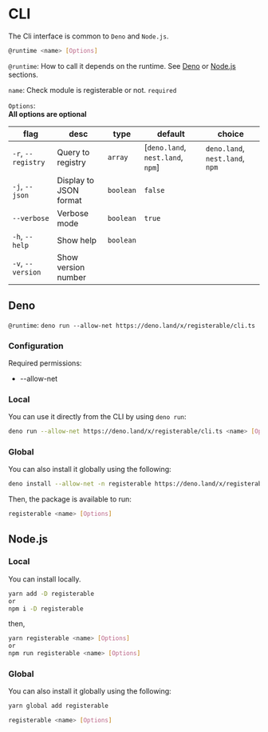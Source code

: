 # CLI

The Cli interface is common to `Deno` and `Node.js`.

```bash
@runtime <name> [Options]
```

`@runtime`: How to call it depends on the runtime. See [Deno](#deno) or [Node.js](#nodejs) sections.

`name`: Check module is registerable or not. `required`

`Options`:  
**All options are optional**

| flag               | desc                   | type      | default                           | choice                          |
| ------------------ | ---------------------- | --------- | --------------------------------- | ------------------------------- |
| `-r`, `--registry` | Query to registry      | `array`   | [`deno.land`, `nest.land`, `npm`] | `deno.land`, `nest.land`, `npm` |
| `-j`, `--json`     | Display to JSON format | `boolean` | `false`                           |
| `--verbose`        | Verbose mode           | `boolean` | `true`                            |
| `-h`, `--help`     | Show help              | `boolean` |                                   |                                 |
| `-v`, `--version`  | Show version number    |           |                                   |

## Deno

`@runtime`: `deno run --allow-net https://deno.land/x/registerable/cli.ts`

### Configuration

Required permissions:

- --allow-net

### Local

You can use it directly from the CLI by using `deno run`:

```bash
deno run --allow-net https://deno.land/x/registerable/cli.ts <name> [Options]
```

### Global

You can also install it globally using the following:

```bash
deno install --allow-net -n registerable https://deno.land/x/registerable/cli.ts
```

Then, the package is available to run:

```bash
registerable <name> [Options]
```

## Node.js

### Local

You can install locally.

```bash
yarn add -D registerable
or
npm i -D registerable
```

then,

```bash
yarn registerable <name> [Options]
or
npm run registerable <name> [Options]
```

### Global

You can also install it globally using the following:

```bash
yarn global add registerable

registerable <name> [Options]
```
